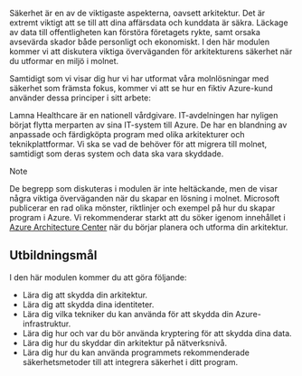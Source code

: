 Säkerhet är en av de viktigaste aspekterna, oavsett arkitektur. Det är extremt viktigt att se till att dina affärsdata och kunddata är säkra. Läckage av data till offentligheten kan förstöra företagets rykte, samt orsaka avsevärda skador både personligt och ekonomiskt. I den här modulen kommer vi att diskutera viktiga överväganden för arkitekturens säkerhet när du utformar en miljö i molnet.

Samtidigt som vi visar dig hur vi har utformat våra molnlösningar med säkerhet som främsta fokus, kommer vi att se hur en fiktiv Azure-kund använder dessa principer i sitt arbete:

Lamna Healthcare är en nationell vårdgivare. IT-avdelningen har nyligen börjat flytta merparten av sina IT-system till Azure. De har en blandning av anpassade och färdigköpta program med olika arkitekturer och teknikplattformar. Vi ska se vad de behöver för att migrera till molnet, samtidigt som deras system och data ska vara skyddade.

> [!NOTE]
> De begrepp som diskuteras i modulen är inte heltäckande, men de visar några viktiga överväganden när du skapar en lösning i molnet. Microsoft publicerar en rad olika mönster, riktlinjer och exempel på hur du skapar program i Azure. Vi rekommenderar starkt att du söker igenom innehållet i [Azure Architecture Center](https://docs.microsoft.com/azure/architecture/) när du börjar planera och utforma din arkitektur.

## <a name="learning-objectives"></a>Utbildningsmål

I den här modulen kommer du att göra följande:

- Lära dig att skydda din arkitektur.
- Lära dig att skydda dina identiteter.
- Lära dig vilka tekniker du kan använda för att skydda din Azure-infrastruktur.
- Lära dig hur och var du bör använda kryptering för att skydda dina data.
- Lära dig hur du skyddar din arkitektur på nätverksnivå.
- Lära dig hur du kan använda programmets rekommenderade säkerhetsmetoder till att integrera säkerhet i ditt program.